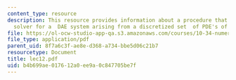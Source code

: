 ```yaml
---
content_type: resource
description: This resource provides information about a procedure that is a generic
  solver for a  DAE system arising from a discretized set  of PDE's of the form.
file: https://ol-ocw-studio-app-qa.s3.amazonaws.com/courses/10-34-numerical-methods-applied-to-chemical-engineering-fall-2005/b4b699ae017612a0ee9a0c847705be7f_lec12.pdf
file_type: application/pdf
parent_uid: 8f7a6c3f-ae8e-d368-a734-bbe5d06c21b7
resourcetype: Document
title: lec12.pdf
uid: b4b699ae-0176-12a0-ee9a-0c847705be7f
---
```

